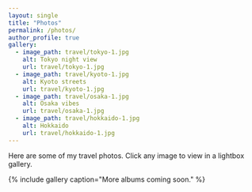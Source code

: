 ```yaml
---
layout: single
title: "Photos"
permalink: /photos/
author_profile: true
gallery:
  - image_path: travel/tokyo-1.jpg
    alt: Tokyo night view
    url: travel/tokyo-1.jpg
  - image_path: travel/kyoto-1.jpg
    alt: Kyoto streets
    url: travel/kyoto-1.jpg
  - image_path: travel/osaka-1.jpg
    alt: Osaka vibes
    url: travel/osaka-1.jpg
  - image_path: travel/hokkaido-1.jpg
    alt: Hokkaido
    url: travel/hokkaido-1.jpg
---
```


Here are some of my travel photos. Click any image to view in a lightbox gallery.

{% include gallery caption="More albums coming soon." %}


